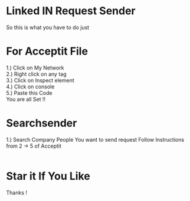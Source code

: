 # Linked IN Request Sender<br>
So this is what you have to do just 
# For Acceptit File
1.) Click on My Network<br>
2.) Right click on any tag <br>
3.) Click on Inspect element <br>
4.) Click on console <br>
5.) Paste this Code<br>
You are all Set !!

# Searchsender
1.) Search Company People You want to send request
Follow Instructions from 2 -> 5 of Acceptit <br>
<br>
# Star it If You Like<br>
Thanks !
